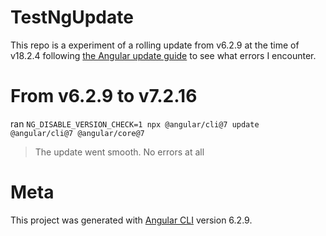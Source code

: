 # TestNgUpdate

This repo is a experiment of a rolling update from v6.2.9 at the time of v18.2.4 following [the Angular update guide](https://angular.dev/update-guide) to see what errors I encounter.

# From v6.2.9 to v7.2.16
ran `NG_DISABLE_VERSION_CHECK=1 npx @angular/cli@7 update @angular/cli@7 @angular/core@7`

> The update went smooth. No errors at all

# Meta

This project was generated with [Angular CLI](https://github.com/angular/angular-cli) version 6.2.9.